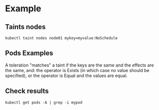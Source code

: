 # Example

## Taints nodes 
```
kubectl taint nodes node01 mykey=myvalue:NoSchedule
```


## Pods Examples 

A toleration "matches" a taint if the keys are the same and the effects are the same, and:
the operator is Exists (in which case no value should be specified), or
the operator is Equal and the values are equal.






## Check results
```
kubectl get pods -A | grep -i mypod
```

